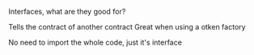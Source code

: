 Interfaces, what are they good for?

Tells the contract of another contract
Great when using a otken factory

No need to import the whole code, just it's interface